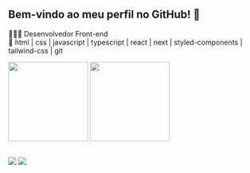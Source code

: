 ## Bem-vindo ao meu perfil no GitHub! 👋

👨🏼‍💻 Desenvolvedor Front-end <br>
🔧 html | css | javascript | typescript | react | next | styled-components | tailwind-css | git <br>
<div>
    <img height="160em" src="https://github-readme-stats-ten-gilt.vercel.app/api?username=MateusGustavo22&show_icons=true&theme=algolia&count_private=true">  
    <img height="160em" src="https://github-readme-stats-ten-gilt.vercel.app/api/top-langs/?username=MateusGustavo22&layout=compact&theme=algolia">
</div>
                          




##
<div> 
  <a href = "mailto:mateusgustavodev@gmail.com"><img src="https://img.shields.io/badge/-Gmail-%23333?style=for-the-badge&logo=gmail&logoColor=white" target="_blank"></a>
  <a href="https://www.linkedin.com/in/matteus-gustavo/" target="_blank"><img src="https://img.shields.io/badge/-LinkedIn-%230077B5?style=for-the-badge&logo=linkedin&logoColor=white" target="_blank"></a> 
  
</div>
